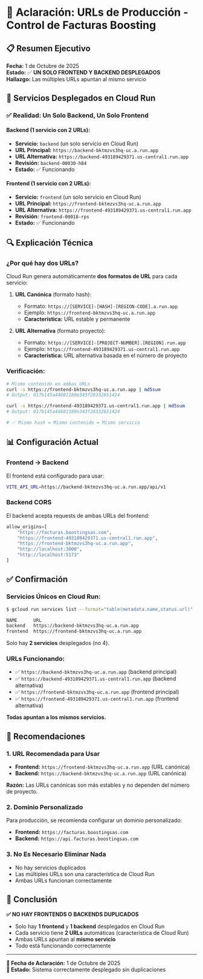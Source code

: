 # 🔗 Aclaración: URLs de Producción - Control de Facturas Boosting

## 📋 Resumen Ejecutivo

**Fecha:** 1 de Octubre de 2025  
**Estado:** ✅ **UN SOLO FRONTEND Y BACKEND DESPLEGADOS**  
**Hallazgo:** Las múltiples URLs apuntan al mismo servicio

## 🚀 Servicios Desplegados en Cloud Run

### **✅ Realidad: Un Solo Backend, Un Solo Frontend**

#### **Backend (1 servicio con 2 URLs):**
- **Servicio:** `backend` (un solo servicio en Cloud Run)
- **URL Principal:** `https://backend-bktmzvs3hq-uc.a.run.app`
- **URL Alternativa:** `https://backend-493189429371.us-central1.run.app`
- **Revisión:** `backend-00030-h84`
- **Estado:** ✅ Funcionando

#### **Frontend (1 servicio con 2 URLs):**
- **Servicio:** `frontend` (un solo servicio en Cloud Run)
- **URL Principal:** `https://frontend-bktmzvs3hq-uc.a.run.app`
- **URL Alternativa:** `https://frontend-493189429371.us-central1.run.app`
- **Revisión:** `frontend-00018-rps`
- **Estado:** ✅ Funcionando

## 🔍 Explicación Técnica

### **¿Por qué hay dos URLs?**

Cloud Run genera automáticamente **dos formatos de URL** para cada servicio:

1. **URL Canónica** (formato hash):
   - Formato: `https://[SERVICE]-[HASH]-[REGION-CODE].a.run.app`
   - Ejemplo: `https://frontend-bktmzvs3hq-uc.a.run.app`
   - **Característica:** URL estable y permanente

2. **URL Alternativa** (formato proyecto):
   - Formato: `https://[SERVICE]-[PROJECT-NUMBER].[REGION].run.app`
   - Ejemplo: `https://frontend-493189429371.us-central1.run.app`
   - **Característica:** URL alternativa basada en el número de proyecto

### **Verificación:**
```bash
# Mismo contenido en ambas URLs
curl -s https://frontend-bktmzvs3hq-uc.a.run.app | md5sum
# Output: 017b145a44601180e343f28332651424

curl -s https://frontend-493189429371.us-central1.run.app | md5sum
# Output: 017b145a44601180e343f28332651424

# ✅ Mismo hash = Mismo contenido = Mismo servicio
```

## 📊 Configuración Actual

### **Frontend → Backend**
El frontend está configurado para usar:
```bash
VITE_API_URL=https://backend-bktmzvs3hq-uc.a.run.app/api/v1
```

### **Backend CORS**
El backend acepta requests de ambas URLs del frontend:
```python
allow_origins=[
    "https://facturas.boostingsas.com",
    "https://frontend-493189429371.us-central1.run.app",
    "https://frontend-bktmzvs3hq-uc.a.run.app",
    "http://localhost:3000",
    "http://localhost:5173"
]
```

## ✅ Confirmación

### **Servicios Únicos en Cloud Run:**
```bash
$ gcloud run services list --format="table(metadata.name,status.url)"

NAME      URL
backend   https://backend-bktmzvs3hq-uc.a.run.app
frontend  https://frontend-bktmzvs3hq-uc.a.run.app
```

Solo hay **2 servicios** desplegados (no 4).

### **URLs Funcionando:**
- ✅ `https://backend-bktmzvs3hq-uc.a.run.app` (backend principal)
- ✅ `https://backend-493189429371.us-central1.run.app` (backend alternativa)
- ✅ `https://frontend-bktmzvs3hq-uc.a.run.app` (frontend principal)
- ✅ `https://frontend-493189429371.us-central1.run.app` (frontend alternativa)

**Todas apuntan a los mismos servicios.**

## 🎯 Recomendaciones

### **1. URL Recomendada para Usar**
- **Frontend:** `https://frontend-bktmzvs3hq-uc.a.run.app` (URL canónica)
- **Backend:** `https://backend-bktmzvs3hq-uc.a.run.app` (URL canónica)

**Razón:** Las URLs canónicas son más estables y no dependen del número de proyecto.

### **2. Dominio Personalizado**
Para producción, se recomienda configurar un dominio personalizado:
- **Frontend:** `https://facturas.boostingsas.com`
- **Backend:** `https://api.facturas.boostingsas.com`

### **3. No Es Necesario Eliminar Nada**
- No hay servicios duplicados
- Las múltiples URLs son una característica de Cloud Run
- Ambas URLs funcionan correctamente

## 📝 Conclusión

**✅ NO HAY FRONTENDS O BACKENDS DUPLICADOS**

- Solo hay **1 frontend** y **1 backend** desplegados en Cloud Run
- Cada servicio tiene **2 URLs** automáticas (característica de Cloud Run)
- Ambas URLs apuntan al **mismo servicio**
- Todo está funcionando correctamente

---

**📅 Fecha de Aclaración:** 1 de Octubre de 2025  
**🎯 Estado:** Sistema correctamente desplegado sin duplicaciones
